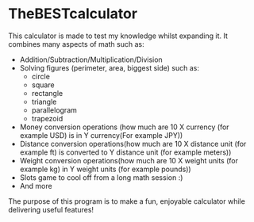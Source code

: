 # TheBESTcalculator
This calculator is made to test my knowledge whilst expanding it. It combines many aspects of math such as:
* Addition/Subtraction/Multiplication/Division
* Solving figures (perimeter, area, biggest side) such as:
   - circle
   - square
   - rectangle
   - triangle
   - parallelogram
   - trapezoid
* Money conversion operations (how much are 10 X currency (for example USD) is in Y currency(For example JPY))
* Distance conversion operations(how much are 10 X distance unit (for example ft) is converted to Y distance unit (for example meters))
* Weight conversion operations(how much are 10 X weight units (for example kg) in Y weight units (for example pounds))
* Slots game to cool off from a long math session :)
* And more
  
The purpose of this program is to make a fun, enjoyable calculator while delivering useful features!
